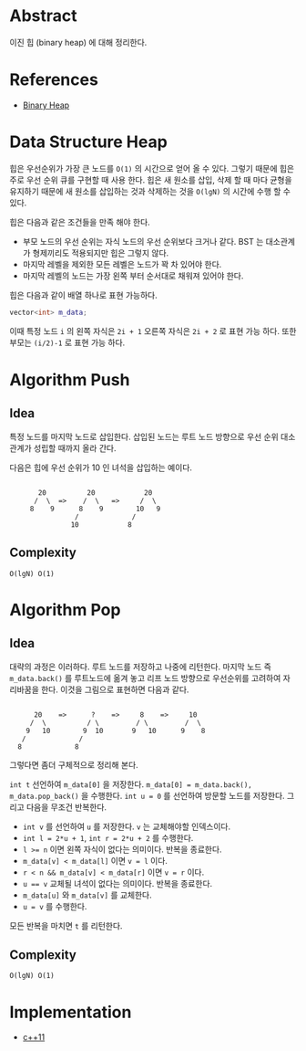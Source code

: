 # Abstract

이진 힙 (binary heap) 에 대해 정리한다. 

# References

* [Binary Heap](https://www.geeksforgeeks.org/binary-heap/)

# Data Structure Heap

힙은 우선순위가 가장 큰 노드를 `O(1)` 의 시간으로 얻어 올 수 있다.
그렇기 때문에 힙은 주로 우선 순위 큐를 구현할 때 사용 한다.
힙은 새 원소를 삽입, 삭제 할 때 마다 균형을 유지하기 때문에 새 원소를
삽입하는 것과 삭제하는 것을 `O(lgN)` 의 시간에 수행 할 수 있다.

힙은 다음과 같은 조건들을 만족 해야 한다.

* 부모 노드의 우선 순위는 자식 노드의 우선 순위보다 크거나 같다. BST 는
  대소관계가 형제끼리도 적용되지만 힙은 그렇지 않다.
* 마지막 레벨을 제외한 모든 레벨은 노드가 꽉 차 있어야 한다.
* 마지막 레벨의 노드는 가장 왼쪽 부터 순서대로 채워져 있어야 한다.

힙은 다음과 같이 배열 하나로 표현 가능하다.

```cpp
vector<int> m_data;
```

이때 특정 노드 `i` 의 왼쪽 자식은 `2i + 1` 오른쪽 자식은 `2i + 2` 로
표현 가능 하다. 또한 부모는 `(i/2)-1` 로 표현 가능 하다.

# Algorithm Push

## Idea

특정 노드를 마지막 노드로 삽입한다. 삽입된 노드는 루트 노드 방향으로 
우선 순위 대소 관계가 성립할 때까지 올라 간다.

다음은 힙에 우선 순위가 10 인 녀석을 삽입하는 예이다.

```

       20          20            20
      /  \  =>    /  \   =>     /  \
     8    9      8    9        10   9 
                /             /
               10            8
```

## Complexity

```
O(lgN) O(1)
```

# Algorithm Pop

## Idea

대략의 과정은 이러하다. 루트 노드를 저장하고 나중에 리턴한다. 마지막
노드 즉 `m_data.back()` 를 루트노드에 옮겨 놓고 리프 노드 방향으로
우선순위를 고려하여 자리바꿈을 한다. 이것을 그림으로 표현하면 다음과
같다.

```

      20    =>      ?    =>     8    =>     10
     /  \          / \         / \         /  \
    9   10        9  10       9   10      9    8
   /             /           
  8             8
```

그렇다면 좀더 구체적으로 정리해 본다.

`int t` 선언하여 `m_data[0]` 을 저장한다. `m_data[0] = m_data.back(),
m_data.pop_back()` 을 수행한다. `int u = 0` 를 선언하여 방문할 노드를
저장한다. 그리고 다음을 무조건 반복한다.

* `int v` 를 선언하여 `u` 를 저장한다. `v` 는 교체해야할 인덱스이다.
* `int l = 2*u + 1`, `int r = 2*u + 2` 를 수행한다.
* `l >= n` 이면 왼쪽 자식이 없다는 의미이다. 반복을
  종료한다.
* `m_data[v] < m_data[l]` 이면 `v = l` 이다.
* `r < n && m_data[v] < m_data[r]` 이면 `v = r` 이다.
* `u == v` 교체될 녀석이 없다는 의미이다. 반복을 종료한다.
* `m_data[u]` 와 `m_data[v]` 를 교체한다.
* `u = v` 를 수행한다.

모든 반복을 마치면 `t` 를 리턴한다.

## Complexity

```
O(lgN) O(1)
```

# Implementation

* [c++11](a.cpp)
